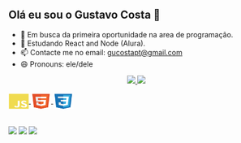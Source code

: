 ## Olá eu sou o Gustavo Costa 👋



- 🔭 Em busca da primeira oportunidade na area de programação.
- 🌱 Estudando React and Node (Alura). 
- 📫 Contacte me no email: gucostapt@gmail.com
- 😄 Pronouns: ele/dele

<div align="center">
  <a href="https://github.com/GustavoCosta29">
  <img height="170em" src="https://github-readme-stats.vercel.app/api?username=GustavoCosta29&show_icons=true&theme=dark&include_all_commits=true&count_private=true"/>
  <img height="170em" src="https://github-readme-stats.vercel.app/api/top-langs/?username=GustavoCosta29&layout=compact&langs_count=7&theme=dark"/>
</div>
<div style="display: inline_block"><br>
  <img align="center" alt="Gus-Javascript" height="30" width="40" src="https://raw.githubusercontent.com/devicons/devicon/master/icons/javascript/javascript-plain.svg">
  <img align="center" alt="Gus-HTML" height="30" width="40" src="https://raw.githubusercontent.com/devicons/devicon/master/icons/html5/html5-original.svg">
  <img align="center" alt="Gus-CSS" height="30" width="40" src="https://raw.githubusercontent.com/devicons/devicon/master/icons/css3/css3-original.svg">
  
</div>
<br><br>
<div> 
  <a href="https://www.linkedin.com/in/gustavo-costa-75068314b" target="_blank"><img src="https://img.shields.io/badge/-LinkedIn-%230077B5?style=for-the-badge&logo=linkedin&logoColor=white" target="_blank"></a>
  <a href="https://instagram.com/gus.hcosta" target="_blank"><img src="https://img.shields.io/badge/-Instagram-%23E4405F?style=for-the-badge&logo=instagram&logoColor=white" target="_blank"></a> 
  <a href = "mailto:gucostapt@gmail.com"><img src="https://img.shields.io/badge/-Gmail-%23333?style=for-the-badge&logo=gmail&logoColor=white" target="_blank"></a>

</div>
